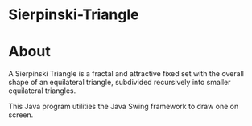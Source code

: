 ﻿# Sierpinski-Triangle

# About 
A Sierpinski Triangle is a fractal and attractive fixed set with the overall shape of an equilateral triangle, subdivided recursively into smaller equilateral triangles.

This Java program utilities the Java Swing framework to draw one on screen. 
